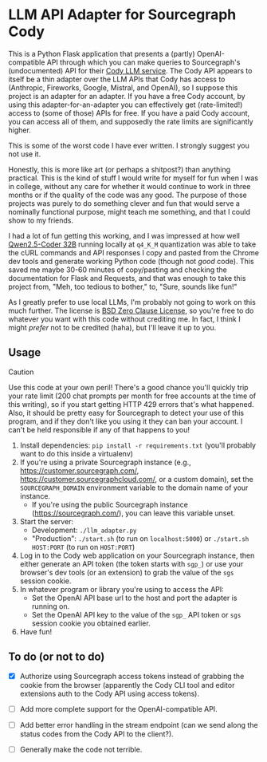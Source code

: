 # LLM API Adapter for Sourcegraph Cody

This is a Python Flask application that presents a (partly) OpenAI-compatible API through which you can make queries to Sourcegraph's (undocumented) API for their [Cody LLM service][cody].
The Cody API appears to itself be a thin adapter over the LLM APIs that Cody has access to (Anthropic, Fireworks, Google, Mistral, and OpenAI), so I suppose this project is an adapter for an adapter.
If you have a free Cody account, by using this adapter-for-an-adapter you can effectively get (rate-limited!) access to (some of those) APIs for free.
If you have a paid Cody account, you can access all of them, and supposedly the rate limits are significantly higher.

This is some of the worst code I have ever written.
I strongly suggest you not use it.

Honestly, this is more like art (or perhaps a shitpost?) than anything practical.
This is the kind of stuff I would write for myself for fun when I was in college, without any care for whether it would continue to work in three months or if the quality of the code was any good.
The purpose of those projects was purely to do something clever and fun that would serve a nominally functional purpose, might teach me something, and that I could show to my friends.

I had a lot of fun getting this working, and I was impressed at how well [Qwen2.5-Coder 32B][qwen] running locally at `q4_K_M` quantization was able to take the cURL commands and API responses I copy and pasted from the Chrome dev tools and generate working Python code (though not _good_ code).
This saved me maybe 30-60 minutes of copy/pasting and checking the documentation for Flask and Requests, and that was enough to take this project from, "Meh, too tedious to bother," to, "Sure, sounds like fun!"

As I greatly prefer to use local LLMs, I'm probably not going to work on this much further.
The license is [BSD Zero Clause License][0bsd], so you're free to do whatever you want with this code without crediting me.
In fact, I think I might _prefer_ not to be credited (haha), but I'll leave it up to you.


## Usage

> [!CAUTION]
> Use this code at your own peril! There's a good chance you'll quickly trip your rate limit (200 chat prompts per month for free accounts at the time of this writing), so if you start getting HTTP 429 errors that's what happened. Also, it should be pretty easy for Sourcegraph to detect your use of this program, and if they don't like you using it they can ban your account. I can't be held responsible if any of that happens to you!

1. Install dependencies: `pip install -r requirements.txt` (you'll probably want to do this inside a virtualenv)
2. If you're using a private Sourcegraph instance (e.g., https://customer.sourcegraph.com/, https://customer.sourcegraphcloud.com/, or a custom domain), set the `SOURCEGRAPH_DOMAIN` environment variable to the domain name of your instance.
   - If you're using the public Sourcegraph instance (https://sourcegraph.com/), you can leave this variable unset.
3. Start the server:
   - Development: `./llm_adapter.py`
   - "Production": `./start.sh` (to run on `localhost:5000`) or `./start.sh HOST:PORT` (to run on `HOST:PORT`)
4. Log in to the Cody web application on your Sourcegraph instance, then either generate an API token (the token starts with `sgp_`) or use your browser's dev tools (or an extension) to grab the value of the `sgs` session cookie.
5. In whatever program or library you're using to access the API:
   - Set the OpenAI API base url to the host and port the adapter is running on.
   - Set the OpenAI API key to the value of the `sgp_` API token or `sgs` session cookie you obtained earlier.
6. Have fun!


## To do (or not to do)

- [x] Authorize using Sourcegraph access tokens instead of grabbing the cookie from the browser (apparently the Cody CLI tool and editor extensions auth to the Cody API using access tokens).
- [ ] Add more complete support for the OpenAI-compatible API.
- [ ] Add better error handling in the stream endpoint (can we send along the status codes from the Cody API to the client?).
- [ ] Generally make the code not terrible.


[cody]: https://sourcegraph.com/cody
[qwen]: https://github.com/QwenLM/Qwen2.5-Coder
[0bsd]: https://spdx.org/licenses/0BSD.html
